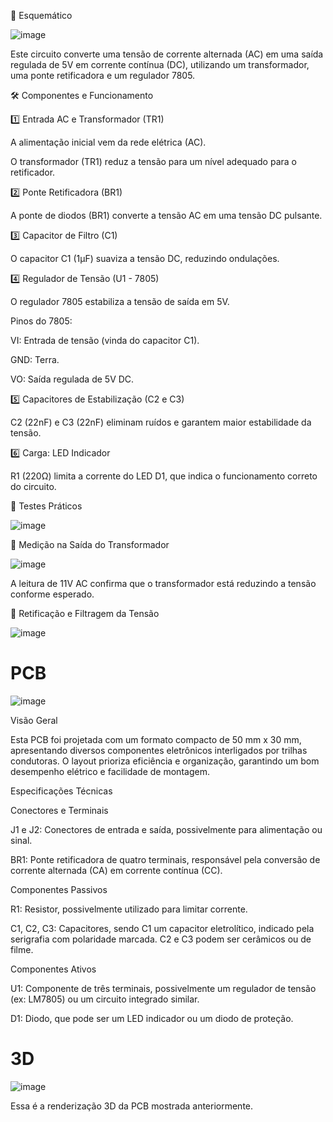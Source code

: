 

📜 Esquemático

![image](https://github.com/user-attachments/assets/611c4006-0028-473c-ac47-334ff36793c2)


Este circuito converte uma tensão de corrente alternada (AC) em uma saída regulada de 5V em corrente contínua (DC), utilizando um transformador, uma ponte retificadora e um regulador 7805.

🛠 Componentes e Funcionamento

1️⃣ Entrada AC e Transformador (TR1)

A alimentação inicial vem da rede elétrica (AC).

O transformador (TR1) reduz a tensão para um nível adequado para o retificador.

2️⃣ Ponte Retificadora (BR1)

A ponte de diodos (BR1) converte a tensão AC em uma tensão DC pulsante.

3️⃣ Capacitor de Filtro (C1)

O capacitor C1 (1µF) suaviza a tensão DC, reduzindo ondulações.

4️⃣ Regulador de Tensão (U1 - 7805)

O regulador 7805 estabiliza a tensão de saída em 5V.

Pinos do 7805:

VI: Entrada de tensão (vinda do capacitor C1).

GND: Terra.

VO: Saída regulada de 5V DC.

5️⃣ Capacitores de Estabilização (C2 e C3)

C2 (22nF) e C3 (22nF) eliminam ruídos e garantem maior estabilidade da tensão.

6️⃣ Carga: LED Indicador

R1 (220Ω) limita a corrente do LED D1, que indica o funcionamento correto do circuito.

🔬 Testes Práticos

![image](https://github.com/user-attachments/assets/b1164b0c-e1d9-438a-9fc1-7a5ad1baa560)


📌 Medição na Saída do Transformador

![image](https://github.com/user-attachments/assets/1dfd02e0-064f-4cff-89c3-a515198d7736)



A leitura de 11V AC confirma que o transformador está reduzindo a tensão conforme esperado.

📌 Retificação e Filtragem da Tensão


![image](https://github.com/user-attachments/assets/b0753b24-face-4dd0-a76b-d93b88ee0dc7)

# PCB

![image](https://github.com/user-attachments/assets/e1078dfa-c6a1-4558-b0c1-07442ae583c6)

Visão Geral

Esta PCB foi projetada com um formato compacto de 50 mm x 30 mm, apresentando diversos componentes eletrônicos interligados por trilhas condutoras. O layout prioriza eficiência e organização, garantindo um bom desempenho elétrico e facilidade de montagem.

Especificações Técnicas

Conectores e Terminais

J1 e J2: Conectores de entrada e saída, possivelmente para alimentação ou sinal.

BR1: Ponte retificadora de quatro terminais, responsável pela conversão de corrente alternada (CA) em corrente contínua (CC).

Componentes Passivos

R1: Resistor, possivelmente utilizado para limitar corrente.

C1, C2, C3: Capacitores, sendo C1 um capacitor eletrolítico, indicado pela serigrafia com polaridade marcada. C2 e C3 podem ser cerâmicos ou de filme.

Componentes Ativos

U1: Componente de três terminais, possivelmente um regulador de tensão (ex: LM7805) ou um circuito integrado similar.

D1: Diodo, que pode ser um LED indicador ou um diodo de proteção.

# 3D
![image](https://github.com/user-attachments/assets/b31df7eb-9b36-4694-8b86-44527a94220b)

Essa é a renderização 3D da PCB mostrada anteriormente. 




